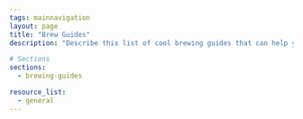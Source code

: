 ```yaml
---
tags: mainnavigation
layout: page
title: "Brew Guides"
description: "Describe this list of cool brewing guides that can help you learn more about coffee."

# Sections
sections:
  - brewing-guides

resource_list:
  - general
---
```

